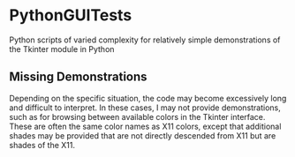# PythonGUITests
Python scripts of varied complexity for relatively simple demonstrations of the Tkinter module in Python
## Missing Demonstrations
Depending on the specific situation, the code may become excessively long and difficult to interpret. In these cases, I may not provide demonstrations, such as for browsing between available colors in the Tkinter interface. These are often the same color names as X11 colors, except that additional shades may be provided that are not directly descended from X11 but are shades of the X11.
